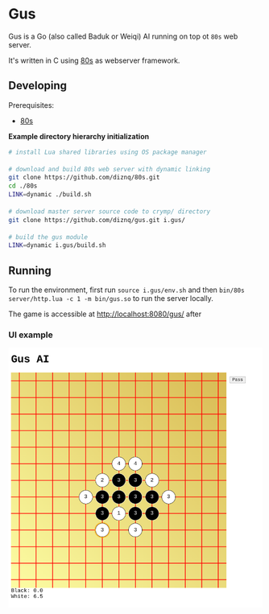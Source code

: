# Gus 

Gus is a Go (also called Baduk or Weiqi) AI running on top ot `80s` web server.

It's written in C using [80s](https://github.com/diznq/80s) as webserver framework.

## Developing

Prerequisites:
- [80s](https://github.com/diznq/80s)

**Example directory hierarchy initialization**

```sh
# install Lua shared libraries using OS package manager

# download and build 80s web server with dynamic linking
git clone https://github.com/diznq/80s.git
cd ./80s
LINK=dynamic ./build.sh

# download master server source code to crymp/ directory
git clone https://github.com/diznq/gus.git i.gus/

# build the gus module
LINK=dynamic i.gus/build.sh
```

## Running
To run the environment, first run `source i.gus/env.sh` and then `bin/80s server/http.lua -c 1 -m bin/gus.so` to run the server locally.

The game is accessible at [http://localhost:8080/gus/](http://localhost:8080/gus/) after

### UI example

![Example game](docs/gus.png)